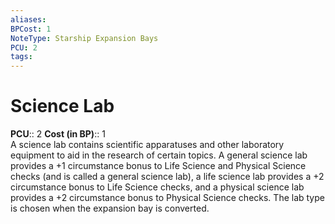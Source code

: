 ```yaml
---
aliases: 
BPCost: 1
NoteType: Starship Expansion Bays
PCU: 2
tags: 
---
```


# Science Lab

**PCU**:: 2
**Cost (in BP)**:: 1  
A science lab contains scientific apparatuses and other laboratory equipment to aid in the research of certain topics. A general science lab provides a +1 circumstance bonus to Life Science and Physical Science checks (and is called a general science lab), a life science lab provides a +2 circumstance bonus to Life Science checks, and a physical science lab provides a +2 circumstance bonus to Physical Science checks. The lab type is chosen when the expansion bay is converted.